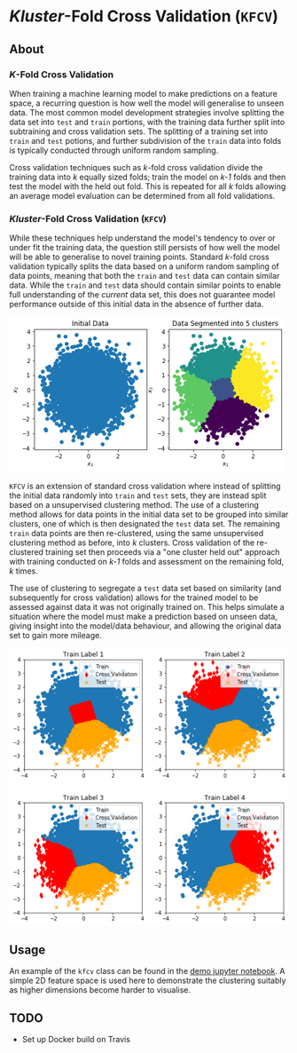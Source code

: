 # *Kluster*-Fold Cross Validation (`KFCV`)

## About

### *K*-Fold Cross Validation
When training a machine learning model to make predictions on a feature space, a recurring question is how well the model will generalise to unseen data.
The most common model development strategies involve splitting the data set into `test` and `train` portions, with the training data further split into subtraining and cross validation sets.
The splitting of a training set into `train` and `test` potions, and further subdivision of the `train` data into folds is typically conducted through uniform random sampling.

Cross validation techniques such as *k*-fold cross validation divide the training data into *k* equally sized folds; train the model on *k-1* folds and then test the model with the held out fold.
This is repeated for all *k* folds allowing an average model evaluation can be determined from all fold validations.

### *Kluster*-Fold Cross Validation (`KFCV`)
While these techniques help understand the model's tendency to over or under fit the training data, the question still persists of how well the model will be able to generalise to novel training points.
Standard *k*-fold cross validation typically splits the data based on a uniform random sampling of data points, meaning that both the `train` and `test` data can contain similar data.
While the `train` and `test` data should contain similar points to enable full understanding of the *current* data set, this does not guarantee model performance outside of this initial data in the absence of further data.

![](media/initial_data.png)

`KFCV` is an extension of standard cross validation where instead of splitting the initial data randomly into `train` and `test` sets, they are instead split based on a unsupervised clustering method.
The use of a clustering method allows for data points in the initial data set to be grouped into similar clusters, one of which is then designated the `test` data set.
The remaining `train` data points are then re-clustered, using the same unsupervised clustering method as before, into *k* clusters.
Cross validation of the re-clustered training set then proceeds via a "one cluster held out" approach with training conducted on *k-1* folds and assessment on the remaining fold, *k* times.

The use of clustering to segregate a `test` data set based on similarity (and subsequently for cross validation) allows for the trained model to be assessed against data it was not originally trained on.
This helps simulate a situation where the model must make a prediction based on unseen data, giving insight into the model/data behaviour, and allowing the original data set to gain more mileage.

![](media/cross_validation.png)
 
## Usage
An example of the `kfcv` class can be found in the [demo jupyter notebook](notebooks/kfcv_demonstration.ipynb).
A simple 2D feature space is used here to demonstrate the clustering suitably as higher dimensions become harder to visualise.

## TODO
* Set up Docker build on Travis
 